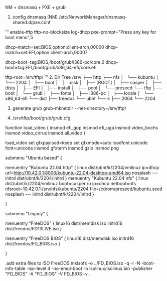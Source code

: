 NM + dnsmasq + PXE + grub

1. config dnsmasq (NM) /etc/NetworkManager/dnsmasq-shared.d/pxe.conf

’’’
enable-tftp
tftp-no-blocksize
log-dhcp
pxe-prompt="Press any key for boot menu",5

dhcp-match=set:BIOS,option:client-arch,00000
dhcp-match=set:EFI,option:client-arch,00007

dhcp-boot=tag:BIOS,/boot/grub/i386-pc/core.0
dhcp-boot=tag:EFI,/boot/grub/x86_64-efi/core.efi

tftp-root=/srv/tftp/
’’’
2. Dir Tree /srv/
├── http
├── nfs
│   └── kubuntu
│       └── 2204
│           ├── boot
│           │   .disk
│           ├── [BOOT]
│           ├── casper
│           ├── dists
│           ├── EFI
│           ├── install
│           ├── pool
│           └── preseed
└── tftp
    ├── boot
    │   └── grub
    │       ├── fonts
    │       ├── i386-pc
    │       ├── locale
    │       └── x86_64-efi
    └── dist
        ├── freedos
        └── ubnt
            └── k
                ├── 2004
                └── 2204

3. generate grub
grub-mknetdir --net-directory=/srv/tftp/

4. /srv/tftp/boot/grub/grub.cfg

function load_video {
  insmod efi_gop
  insmod efi_uga
  insmod video_bochs
  insmod video_cirrus
  insmod all_video
}

load_video
set gfxpayload=keep
set gfxmode=auto
loadfont unicode
font=unicode
insmod gfxterm
insmod gzio
insmod png

submenu "Ubuntu based" {

  menuentry "Kubuntu 22.04 http" {
    linux dist/ubnt/k/2204/vmlinuz ip=dhcp url=http://10.42.0.1:8008/kubuntu-22.04-desktop-amd64.iso nosplash ---
    initrd dist/ubnt/k/2204/initrd
  }
  menuentry "Kubuntu 22.04 nfs" {
    linux dist/ubnt/k/2204/vmlinuz boot=casper ro ip=dhcp netboot=nfs nfsroot=10.42.0.1:/srv/nfs/kubuntu/2204 file=/cdrom/preseed/kubuntu.seed nosplash  ---
    initrd dist/ubnt/k/2204/initrd
  }

}

submenu "Legacy" {

  menuentry "FreeDOS" {
    linux16 dist/memdisk iso
    initrd16 dist/freedos/FD13LIVE.iso
  }

  menuentry "FreeDOS BIOS" {
    linux16 dist/memdisk iso
    initrd16 dist/freedos/FD_BIOS.iso
  }

}


.add extra files to ISO FreeDOS
mkisofs -o ../FD_BIOS.iso -q -l -N -boot-info-table -iso-level 4 -no-emul-boot -b isolinux/isolinux.bin -publisher "FD_BIOS" -A "FD_BIOS" -V FD_BIOS -v .
